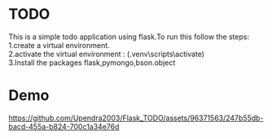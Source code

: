 # TODO 
This is a simple todo application using flask.To run this follow the steps:<br/>
1.create a virtual environment.<br/>
2.activate the virtual environment : (.venv\scripts\activate)<br/>
3.Install the packages flask,pymongo,bson.object
<br/>
# Demo
https://github.com/Upendra2003/Flask_TODO/assets/96371563/247b55db-bacd-455a-b824-700c1a34e76d
